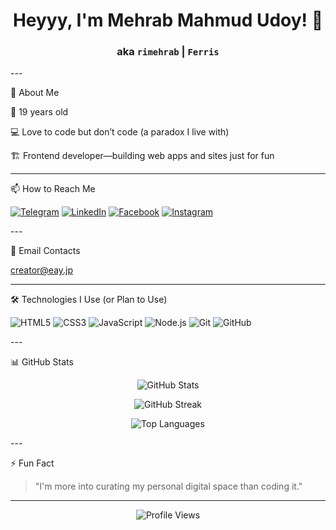 <h1 align="center">Heyyy, I'm Mehrab Mahmud Udoy! 👋</h1>

<h3 align="center">aka <code>rimehrab</code> | <code>Ferris</code></h3>
---

👾 About Me

🎂 19 years old

💻 Love to code but don’t code (a paradox I live with)

🏗️ Frontend developer—building web apps and sites just for fun



---

📫 How to Reach Me

<p align="left">
  <a href="https://t.me/itsrimehrab"><img src="https://img.shields.io/badge/Telegram-%40itsrimehrab-2CA5E0?logo=telegram&logoColor=white" alt="Telegram" /></a>  
  <a href="https://linkedin.com/in/rimehrab"><img src="https://img.shields.io/badge/LinkedIn-rimehrab-0A66C2?logo=linkedin&logoColor=white" alt="LinkedIn" /></a>
  <a href="https://facebook.com/rimehrab"><img src="https://img.shields.io/badge/Facebook-rimehrab-1877F2?logo=facebook&logoColor=white" alt="Facebook" /></a>  
  <a href="https://instagram.com/rimehrab"><img src="https://img.shields.io/badge/Instagram-%40rimehrab-E4405F?logo=instagram&logoColor=white" alt="Instagram" /></a>
</p>
---

📧 Email Contacts

creator@eay.jp



---

🛠️ Technologies I Use (or Plan to Use)

<p align="left">
  <img src="https://img.shields.io/badge/HTML5-E34F26?style=flat-square&logo=html5&logoColor=white" alt="HTML5" />
  <img src="https://img.shields.io/badge/CSS3-1572B6?style=flat-square&logo=css3&logoColor=white" alt="CSS3" />
  <img src="https://img.shields.io/badge/JavaScript-F7DF1E?style=flat-square&logo=javascript&logoColor=black" alt="JavaScript" />
  <img src="https://img.shields.io/badge/Node.js-339933?style=flat-square&logo=nodedotjs&logoColor=white" alt="Node.js" />
  <img src="https://img.shields.io/badge/Git-F05032?style=flat-square&logo=git&logoColor=white" alt="Git" />
  <img src="https://img.shields.io/badge/GitHub-181717?style=flat-square&logo=github&logoColor=white" alt="GitHub" />
</p>
---

📊 GitHub Stats

<p align="center">
  <img src="https://github-readme-stats.vercel.app/api?username=rimehrab&show_icons=true&theme=tokyonight" alt="GitHub Stats" />
</p><p align="center">
  <img src="https://github-readme-streak-stats.herokuapp.com/?user=rimehrab&theme=tokyonight" alt="GitHub Streak" />
</p><p align="center">
  <img src="https://github-readme-stats.vercel.app/api/top-langs/?username=rimehrab&layout=compact&theme=tokyonight" alt="Top Languages" />
</p>
---

⚡ Fun Fact

> "I'm more into curating my personal digital space than coding it."




---

<p align="center">
  <img src="https://komarev.com/ghpvc/?username=rimehrab&color=blueviolet&style=flat-square" alt="Profile Views" />
</p><!-- 
  👀 Hidden Credit for Developers 
  Created with ❤️ by Erika 
-->
